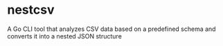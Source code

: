 # nestcsv
A Go CLI tool that analyzes CSV data based on a predefined schema and converts it into a nested JSON structure
